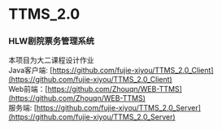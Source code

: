 # TTMS_2.0

### HLW剧院票务管理系统

本项目为大二课程设计作业<br>
Java客户端: [https://github.com/fujie-xiyou/TTMS_2.0_Client](https://github.com/fujie-xiyou/TTMS_2.0_Client)<br>
Web前端：[https://github.com/Zhouqn/WEB-TTMS](https://github.com/Zhouqn/WEB-TTMS)<br>
服务端: [https://github.com/fujie-xiyou/TTMS_2.0_Server](https://github.com/fujie-xiyou/TTMS_2.0_Server)

